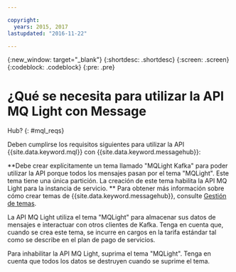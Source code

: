 ```yaml
---

copyright:
  years: 2015, 2017
lastupdated: "2016-11-22"

---
```


{:new_window: target="_blank"}
{:shortdesc: .shortdesc}
{:screen: .screen}
{:codeblock: .codeblock}
{:pre: .pre}

# ¿Qué se necesita para utilizar la API MQ Light con Message
Hub?
{: #mql_reqs}

Deben cumplirse los requisitos siguientes para utilizar la API {{site.data.keyword.mql}} con {{site.data.keyword.messagehub}}: 

**Debe crear explícitamente un tema llamado "MQLight Kafka" para poder utilizar la API porque todos los mensajes pasan por el tema "MQLight". Este tema tiene una única partición. La creación de este tema habilita la API MQ Light para la instancia de servicio. ** Para obtener más información sobre cómo crear temas de {{site.data.keyword.messagehub}}, consulte [Gestión de temas](/docs/services/MessageHub/messagehub070.html).

La API MQ Light utiliza el tema "MQLight" para almacenar sus datos de mensajes e interactuar con otros clientes de Kafka. Tenga en cuenta que, cuando se crea este tema, se incurre en cargos en la tarifa estándar tal como se describe en el plan de pago de servicios.

Para inhabilitar la API MQ Light, suprima el tema "MQLight". Tenga en cuenta que todos los datos se destruyen cuando se suprime el tema.
